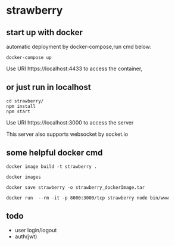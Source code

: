 # strawberry
## start up with docker
automatic deployment by docker-compose,run cmd below:
```
docker-compose up
```
Use URI https://localhost:4433 to access the container,

## or just run in localhost 
```
cd strawberry/
npm install
npm start

```
Use URI https://localhost:3000 to access the server

This server also supports websocket by socket.io 

## some helpful docker cmd

```
docker image build -t strawberry .

docker images

docker save strawberry -o strawberry_dockerImage.tar

docker run  --rm -it -p 8000:3000/tcp strawberry node bin/www
```

## todo 
- user login/logout
- auth(jwt)

